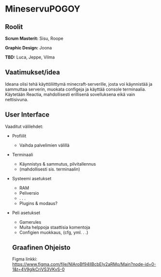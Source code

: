 # MineservuPOGOY

## Roolit

**Scrum Masterit:** Sisu, Roope

**Graphic Design:** Joona

**TBD:** Luca, Jeppe, Vilma

## Vaatimukset/idea

Ideana olisi tehä käyttöliittymä minecraft-serverille, josta voi käynnistää ja sammuttaa serverin, muokata configeja ja käyttää console terminaalia.
Käytetään Reactia, mahdollisesti erillisenä sovelluksena eikä vain nettisivuna.

## User Interface

Vaaditut välilehdet:

- Profiilit
    - Vaihda palvelimien välillä

- Terminaali
    - Käynnistys & sammutus, pilvitallennus
    - (mahdollisesti sis. terminaalin)

- Systeemi asetukset
    - RAM
    - Peliversio
    - . . .
    - Plugins & modaus?

- Peli asetukset
    - Gamerules
    - Muita helppoja staattisia komentoja
    - Configien muokkaus, (cfg, yml. . .)
    
    ## Graafinen Ohjeisto
    
    Figma linkki: https://www.figma.com/file/NlAroBf94llBcbEIy2aRMo/Main?node-id=0-1&t=4V9glkCriVS3VKvS-0


